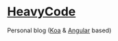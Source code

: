 [HeavyCode](http://heavycode.ru)
=========

Personal blog ([Koa](http://koajs.com/) &amp; [Angular](http://angularjs.org/) based)
